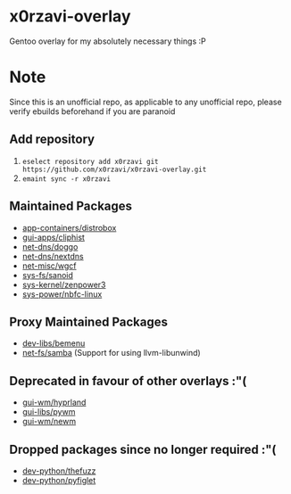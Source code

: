 # x0rzavi-overlay
Gentoo overlay for my absolutely necessary things :P

# Note
Since this is an unofficial repo, as applicable to any unofficial repo,
please verify ebuilds beforehand if you are paranoid

## Add repository
1. ```eselect repository add x0rzavi git https://github.com/x0rzavi/x0rzavi-overlay.git```
2. ```emaint sync -r x0rzavi```

## Maintained Packages
- [app-containers/distrobox](https://github.com/89luca89/distrobox)
- [gui-apps/cliphist](https://github.com/sentriz/cliphist)
- [net-dns/doggo](https://github.com/mr-karan/doggo)
- [net-dns/nextdns](https://github.com/nextdns/nextdns)
- [net-misc/wgcf](https://github.com/ViRb3/wgcf)
- [sys-fs/sanoid](https://github.com/jimsalterjrs/sanoid)
- [sys-kernel/zenpower3](https://git.exozy.me/Ta180m/zenpower3)
- [sys-power/nbfc-linux](https://github.com/nbfc-linux/nbfc-linux)

## Proxy Maintained Packages
- [dev-libs/bemenu](https://github.com/Cloudef/bemenu)
- [net-fs/samba](https://samba.org) (Support for using llvm-libunwind)

## Deprecated in favour of other overlays :"(
- [gui-wm/hyprland](https://github.com/hyprwm/Hyprland)
- [gui-libs/pywm](https://github.com/jbuchermn/pywm)
- [gui-wm/newm](https://github.com/jbuchermn/newm)

## Dropped packages since no longer required :"(
- [dev-python/thefuzz](https://github.com/seatgeek/thefuzz)
- [dev-python/pyfiglet](https://pypi.org/project/pyfiglet)
